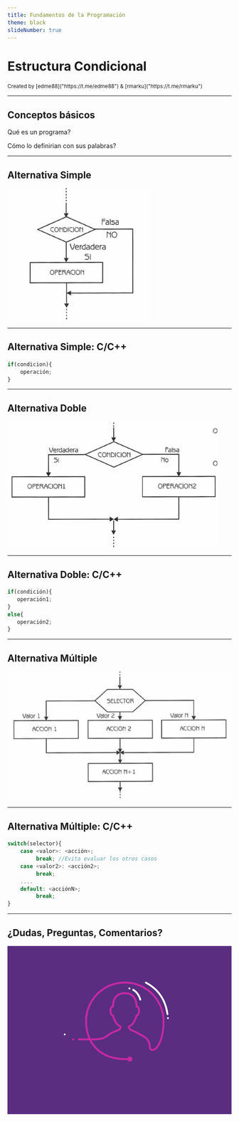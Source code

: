 ```yaml
---
title: Fundamentos de la Programación
theme: black
slideNumber: true
---
```


# Estructura Condicional
<small>
Created by <i class="fab fa-telegram"></i>
[edme88]("https://t.me/edme88") & 
<i class="fab fa-telegram"></i>
[rmarku]("https://t.me/rmarku")
</small>

---
## Conceptos básicos
Qué es un programa?

Cómo lo definirian con sus palabras?

---
## Alternativa Simple
![Alternativa Simple](images/U2_control_flujo/alternativa_simple.png)

---
## Alternativa Simple: C/C++
````javascript
if(condicion){
    operación;
}
````

---
## Alternativa Doble
![Alternativa Doble](images/U2_control_flujo/alternativa_doble.png)

---
## Alternativa Doble: C/C++
````javascript
if(condición){
   operación1;
}
else{
   operación2;
}
````

---
## Alternativa Múltiple
![Alternativa Multiple](images/U2_control_flujo/alternativa_multiple.png)

---
## Alternativa Múltiple: C/C++
````javascript
switch(selector){
    case <valor>: <acción>;
         break; //Evita evaluar los otros casos
    case <valor2>: <acción2>;
         break;
    ....
    default: <acciónN>;
         break;
}
````

---
## ¿Dudas, Preguntas, Comentarios?
![DUDAS](images/pregunta.gif)
